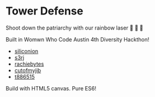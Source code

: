 # Tower Defense

Shoot down the patriarchy with our rainbow laser :rainbow: :rainbow: :rainbow:

Built in Womwn Who Code Austin 4th Diversity Hackthon!
* [siliconion](https://github.com/siliconion)
* [s3rj](https://github.com/s3rj)
* [rachiebytes](https://github.com/rachiebytes)
* [cutofmyjib](https://github.com/cutofmyjib)
* [t886515](https://github.com/t886515)


Build with HTML5 canvas. Pure ES6!
